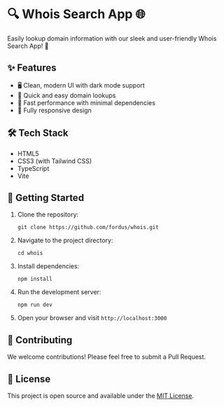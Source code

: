 # 🔍 Whois Search App 🌐

Easily lookup domain information with our sleek and user-friendly Whois Search App! 🚀

## ✨ Features

- 🖥️ Clean, modern UI with dark mode support
- 🔎 Quick and easy domain lookups
- 💨 Fast performance with minimal dependencies
- 📱 Fully responsive design

## 🛠️ Tech Stack

- HTML5
- CSS3 (with Tailwind CSS)
- TypeScript
- Vite

## 🚀 Getting Started

1. Clone the repository:
   ```
   git clone https://github.com/fordus/whois.git
   ```

2. Navigate to the project directory:
   ```
   cd whois
   ```

3. Install dependencies:
   ```
   npm install
   ```

4. Run the development server:
   ```
   npm run dev
   ```

5. Open your browser and visit `http://localhost:3000`

## 🤝 Contributing

We welcome contributions! Please feel free to submit a Pull Request.

## 📄 License

This project is open source and available under the [MIT License](LICENSE).
